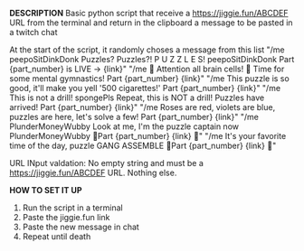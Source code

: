 **DESCRIPTION**
Basic python script that receive a https://jiggie.fun/ABCDEF URL from the terminal and return in the clipboard a message to be pasted in a twitch chat

At the start of the script, it randomly choses a message from this list
"/me peepoSitDinkDonk Puzzles? Puzzles?! P U Z Z L E S! peepoSitDinkDonk Part {part_number} is LIVE -> {link}"
"/me 🚨 Attention all brain cells! 🚨 Time for some mental gymnastics! Part {part_number} {link}"
"/me This puzzle is so good, it'll make you yell '500 cigarettes!' Part {part_number} {link}"
"/me This is not a drill! spongePls Repeat, this is NOT a drill! Puzzles have arrived! Part {part_number} {link}"
"/me Roses are red, violets are blue, puzzles are here, let's solve a few! Part {part_number} {link}"
"/me PlunderMoneyWubby Look at me, I'm the puzzle captain now PlunderMoneyWubby 🧩Part {part_number} {link} 🧩"
"/me It's your favorite time of the day, puzzle GANG ASSEMBLE 🧩Part {part_number} {link} 🧩"

URL INput valdation: No empty string and must be a https://jiggie.fun/ABCDEF URL. Nothing else.

**HOW TO SET IT UP**
1) Run the script in a terminal
2) Paste the jiggie.fun link
3) Paste the new message in chat
4) Repeat until death
